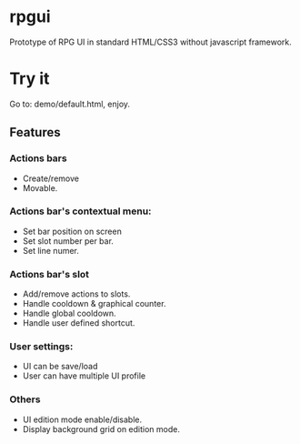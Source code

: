 # rpgui
Prototype of RPG UI in standard HTML/CSS3 without javascript framework.

# Try it
Go to: demo/default.html, enjoy.

## Features

### Actions bars
 - Create/remove
 - Movable.
 
### Actions bar's contextual menu:
 - Set bar position on screen
 - Set slot number per bar.
 - Set line numer.

### Actions bar's slot
 - Add/remove actions to slots.
 - Handle cooldown & graphical counter.
 - Handle global cooldown.
 - Handle user defined shortcut.

### User settings: 
 - UI can be save/load
 - User can have multiple UI profile
 
### Others
 - UI edition mode enable/disable.
 - Display background grid on edition mode.